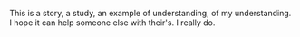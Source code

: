 This is a story, a study, an example of understanding, of my understanding. I hope it can help someone else with their's. I really do.
